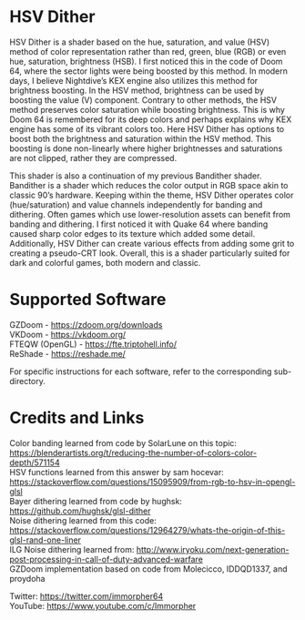 # HSV Dither
HSV Dither is a shader based on the hue, saturation, and value (HSV) method of color representation rather than red, green, blue (RGB) or even hue, saturation, brightness (HSB). I first noticed this in the code of Doom 64, where the sector lights were being boosted by this method. In modern days, I believe Nightdive’s KEX engine also utilizes this method for brightness boosting. In the HSV method, brightness can be used by boosting the value (V) component. Contrary to other methods, the HSV method preserves color saturation while boosting brightness. This is why Doom 64 is remembered for its deep colors and perhaps explains why KEX engine has some of its vibrant colors too. Here HSV Dither has options to boost both the brightness and saturation within the HSV method. This boosting is done non-linearly where higher brightnesses and saturations are not clipped, rather they are compressed.

This shader is also a continuation of my previous Bandither shader. Bandither is a shader which reduces the color output in RGB space akin to classic 90’s hardware. Keeping within the theme, HSV Dither operates color (hue/saturation) and value channels independently for banding and dithering. Often games which use lower-resolution assets can benefit from banding and dithering. I first noticed it with Quake 64 where banding caused sharp color edges to its texture which added some detail. Additionally, HSV Dither can create various effects from adding some grit to creating a pseudo-CRT look. Overall, this is a shader particularly suited for dark and colorful games, both modern and classic.

# Supported Software
GZDoom - https://zdoom.org/downloads  
VKDoom - https://vkdoom.org/  
FTEQW (OpenGL) - https://fte.triptohell.info/  
ReShade - https://reshade.me/  

For specific instructions for each software, refer to the corresponding sub-directory.  

# Credits and Links
Color banding learned from code by SolarLune on this topic: https://blenderartists.org/t/reducing-the-number-of-colors-color-depth/571154  
HSV functions learned from this answer by sam hocevar: https://stackoverflow.com/questions/15095909/from-rgb-to-hsv-in-opengl-glsl  
Bayer dithering learned from code by hughsk: https://github.com/hughsk/glsl-dither  
Noise dithering learned from this code: https://stackoverflow.com/questions/12964279/whats-the-origin-of-this-glsl-rand-one-liner  
ILG Noise dithering learned from: http://www.iryoku.com/next-generation-post-processing-in-call-of-duty-advanced-warfare  
GZDoom implementation based on code from Molecicco, IDDQD1337, and proydoha  

Twitter: https://twitter.com/immorpher64  
YouTube: https://www.youtube.com/c/Immorpher  
